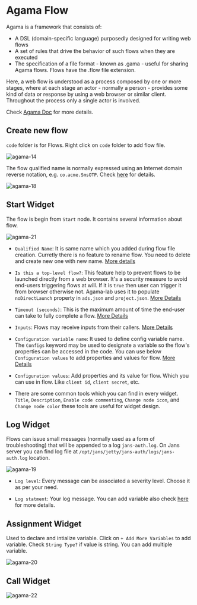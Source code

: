 # Agama Flow

Agama is a framework that consists of:

- A DSL (domain-specific language) purposedly designed for writing web flows
- A set of rules that drive the behavior of such flows when they are executed
- The specification of a file format - known as .gama - useful for sharing Agama flows. Flows have the .flow file extension.

Here, a web flow is understood as a process composed by one or more stages, where at each stage an actor - normally a person - provides some kind of data or response by using a web browser or similar client. Throughout the process only a single actor is involved.

Check [Agama Doc](https://docs.jans.io/head/agama/introduction/) for more details.

## Create new flow

`code` folder is for Flows. Right click on `code` folder to add flow file.

![agama-14](./assets/agama-14.png)

The flow qualified name is normally expressed using an Internet domain reverse notation, e.g. `co.acme.SmsOTP`.
Check [here](https://docs.jans.io/head/agama/language-reference/#flow-structure) for details.

![agama-18](./assets/agama-18.png)

## Start Widget

The flow is begin from `Start` node. It contains several information about flow.

![agama-21](./assets/agama-21.png)

- `Qualified Name`: It is same name which you added during flow file creation. Curretly there is no feature to rename flow. You need to delete and create new one with new name. [More details](https://docs.jans.io/head/agama/language-reference/#header-basics)

- `Is this a top-level flow?`: This feature help to prevent flows to be launched directly from a web browser. It's a security measure to avoid end-users triggering flows at will. If it is `true` then user can trigger it from browser otherwise not. Agama-lab uses it to populate `noDirectLaunch` property in `ads.json` and `project.json`. [More Details](https://docs.jans.io/head/agama/language-reference/#header-basics)

- `Timeout (seconds)`: This is the maximum amount of time the end-user can take to fully complete a flow. [More Details](https://docs.jans.io/head/agama/language-reference/#header-basics)

- `Inputs`: Flows may receive inputs from their callers. [More Details](https://docs.jans.io/head/agama/language-reference/#inputs)

- `Configuration variable name`: It used to define config variable name. The `Configs` keyword may be used to designate a variable so the flow's properties can be accessed in the code. You can use below `Configuration values` to add properties and values for flow. [More Details](https://docs.jans.io/head/agama/language-reference/#header-basics)

- `Configuration values`: Add properties and its value for flow. Which you can use in flow. Like `client id`, `client secret`, etc.

- There are some common tools which you can find in every widget. `Title`, `Description`, `Enable code commenting`, `Change node icon`, and `Change node color` these tools are useful for widget design.

## Log Widget

Flows can issue small messages (normally used as a form of troubleshooting) that will be appended to a log `jans-auth.log`. On Jans server you can find log file at `/opt/jans/jetty/jans-auth/logs/jans-auth.log` location.

![agama-19](./assets/agama-19.png)

- `Log level`: Every message can be associated a severity level. Choose it as per your need.

- `Log statment`: Your log message. You can add variable also check [here](https://docs.jans.io/head/agama/language-reference/#logging) for more details.

## Assignment Widget

Used to declare and intialize variable. Click on `+ Add More Variables` to add variable. Check `String Type?` if value is string. You can add multiple variable.

![agama-20](./assets/agama-20.png)

## Call Widget

![agama-22](./assets/agama-22.png)
